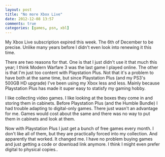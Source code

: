 ```yaml
---
layout: post
title: "No more Xbox Live"
date: 2012-12-08 13:57
comments: true
categories: [games, psn, xbl]
---
```


My Xbox Live subscription expired this week. The 6th of December to be precise. Unlike many years before I didn't even look into renewing it this time.

There are two reasons for that. One is that I just didn't use it that much this year; I think Modern Warfare 3 was the last game I played online. The other is that I'm just too content with Playstation Plus. Not that it's a problem to have both at the same time, but since Playstation Plus (and my PS3's 500GB HD upgrade) I've been using my Xbox less and less. Mainly because Playstation Plus has made it super easy to statisfy my gaming hobby.

I like collecting video games. I like looking at the boxes they come in and storing them in cabinets. Before Playstation Plus (and the Humble Bundle) I had trouble adapting to digital-only games. There just wasn't an advantage for me. Games would cost about the same and there was no way to put them in cabinets and look at them.

Now with Playstation Plus I just get a bunch of free games every month. I don't like all of them, but they are practically forced into my collection. And apparently that worked. It changed me. I have no problem buying games and just getting a code or download link anymore. I think I might even prefer digital to physical copies..


